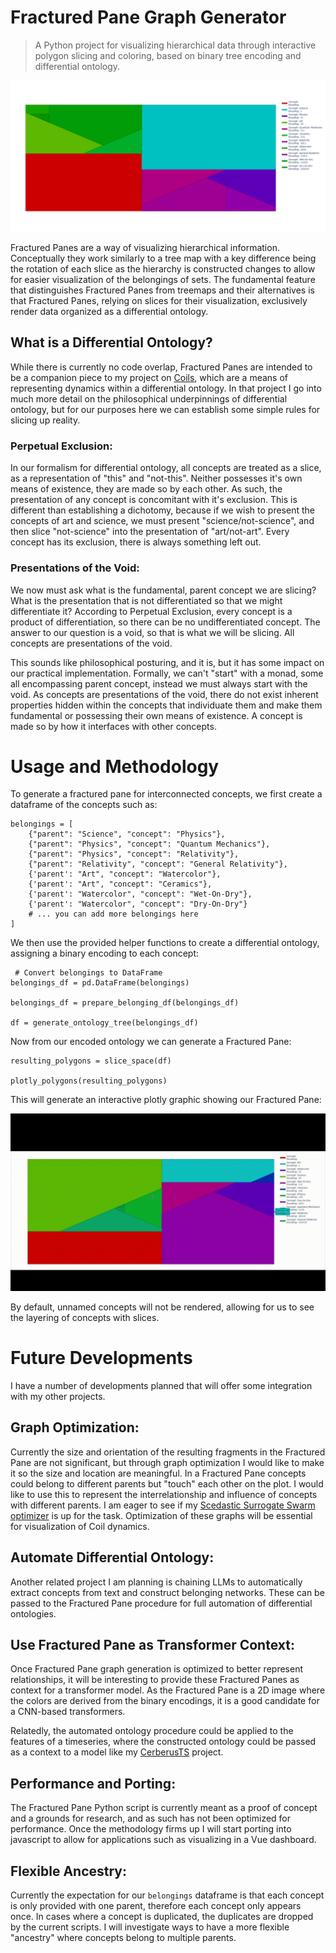 # Fractured Pane Graph Generator
>A Python project for visualizing hierarchical data through interactive polygon slicing and coloring, based on binary tree encoding and differential ontology.

![Fractured Pane](https://github.com/ap0phasi/FracturedPanePy/blob/main/media/FracturedPane.png)

Fractured Panes are a way of visualizing hierarchical information. Conceptually they work similarly to a tree map with a key difference being the rotation of each slice as the hierarchy is constructed changes to allow for easier visualization of the belongings of sets. The fundamental feature that distinguishes Fractured Panes from treemaps and their alternatives is that Fractured Panes, relying on slices for their visualization, exclusively render data organized as a differential ontology.

## What is a Differential Ontology?
While there is currently no code overlap, Fractured Panes are intended to be a companion piece to my project on [Coils](https://github.com/ap0phasi/neuralcoil), which are a means of representing dynamics within a differential ontology. In that project I go into much more detail on the philosophical underpinnings of differential ontology, but for our purposes here we can establish some simple rules for slicing up reality.

### Perpetual Exclusion:
In our formalism for differential ontology, all concepts are treated as a slice, as a representation of "this" and "not-this". Neither possesses it's own means of existence, they are made so by each other. As such, the presentation of any concept is concomitant with it's exclusion. This is different than establishing a dichotomy, because if we wish to present the concepts of art and science, we must present "science/not-science", and then slice "not-science" into the presentation of "art/not-art". Every concept has its exclusion, there is always something left out.

### Presentations of the Void:
We now must ask what is the fundamental, parent concept we are slicing? What is the presentation that is not differentiated so that we might differentiate it? According to Perpetual Exclusion, every concept is a product of differentiation, so there can be no undifferentiated concept. The answer to our question is a void, so that is what we will be slicing. All concepts are presentations of the void.

This sounds like philosophical posturing, and it is, but it has some impact on our practical implementation. Formally, we can't "start" with a monad, some all encompassing parent concept, instead we must always start with the void. As concepts are presentations of the void, there do not exist inherent properties hidden within the concepts that individuate them and make them fundamental or possessing their own means of existence. A concept is made so by how it interfaces with other concepts.

# Usage and Methodology

To generate a fractured pane for interconnected concepts, we first create a dataframe of the concepts such as:

```
belongings = [
    {"parent": "Science", "concept": "Physics"},
    {"parent": "Physics", "concept": "Quantum Mechanics"},
    {"parent": "Physics", "concept": "Relativity"},
    {"parent": "Relativity", "concept": "General Relativity"},
    {'parent': "Art", "concept": "Watercolor"},
    {'parent': "Art", "concept": "Ceramics"},
    {'parent': "Watercolor", "concept": "Wet-On-Dry"},
    {'parent': "Watercolor", "concept": "Dry-On-Dry"}
    # ... you can add more belongings here
]
```
We then use the provided helper functions to create a differential ontology, assigning a binary encoding to each concept:

```
 # Convert belongings to DataFrame
belongings_df = pd.DataFrame(belongings)

belongings_df = prepare_belonging_df(belongings_df)

df = generate_ontology_tree(belongings_df)
```

Now from our encoded ontology we can generate a Fractured Pane:

```
resulting_polygons = slice_space(df)

plotly_polygons(resulting_polygons)
```

This will generate an interactive plotly graphic showing our Fractured Pane:

![Demo](https://github.com/ap0phasi/FracturedPanePy/blob/main/media/FracturedPane_example.gif)

By default, unnamed concepts will not be rendered, allowing for us to see the layering of concepts with slices. 

# Future Developments
I have a number of developments planned that will offer some integration with my other projects. 

## Graph Optimization:
Currently the size and orientation of the resulting fragments in the Fractured Pane are not significant, but through graph optimization I would like to make it so the size and location are meaningful. In a Fractured Pane concepts could belong to different parents but "touch" each other on the plot. I would like to use this to represent the interrelationship and influence of concepts with different parents. I am eager to see if my [Scedastic Surrogate Swarm optimizer](https://github.com/ap0phasi/ScedasticSurrogateSwarmPy) is up for the task. Optimization of these graphs will be essential for visualization of Coil dynamics.

## Automate Differential Ontology:
Another related project I am planning is chaining LLMs to automatically extract concepts from text and construct belonging networks. These can be passed to the Fractured Pane procedure for full automation of differential ontologies.

## Use Fractured Pane as Transformer Context:
Once Fractured Pane graph generation is optimized to better represent relationships, it will be interesting to provide these Fractured Panes as context for a transformer model. As the Fractured Pane is a 2D image where the colors are derived from the binary encodings, it is a good candidate for a CNN-based transformers.

Relatedly, the automated ontology procedure could be applied to the features of a timeseries, where the constructed ontology could be passed as a context to a model like my [CerberusTS](https://github.com/ap0phasi/cerberusR) project.

## Performance and Porting:
The Fractured Pane Python script is currently meant as a proof of concept and a grounds for research, and as such has not been optimized for performance. Once the methodology firms up I will start porting into javascript to allow for applications such as visualizing in a Vue dashboard.

## Flexible Ancestry:
Currently the expectation for our ```belongings``` dataframe is that each concept is only provided with one parent, therefore each concept only appears once. In cases where a concept is duplicated, the duplicates are dropped by the current scripts. I will investigate ways to have a more flexible "ancestry" where concepts belong to multiple parents. 